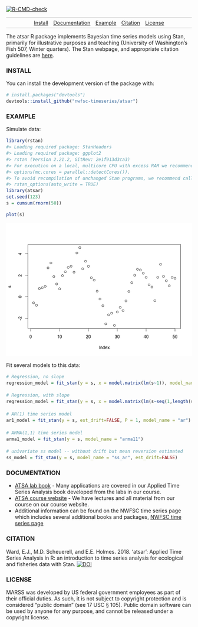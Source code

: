 <!-- badges: start -->
[![R-CMD-check](https://github.com/nwfsc-timeseries/atsar/workflows/R-CMD-check/badge.svg)](https://github.com/nwfsc-timeseries/atsar/actions)
<!-- badges: end -->

<style>
.nav{
    border:1px solid #ccc;
    border-width:1px 0;
    list-style:none;
    margin:0;
    padding:0;
    text-align:center;
}
.nav li{
    display:inline-block;
}
.nav a{
    display:inline-block;
    padding:5px;
}
</style>
<ul class="nav">
<li>
<a href="#install">Install</a>
</li>
<li>
<a href="#documentation">Documentation</a>
</li>
<li>
<a href="#example">Example</a>
</li>
<li>
<a href="#cite">Citation</a>
</li>
<li>
<a href="#license">License</a>
</li>
</ul>

The atsar R package implements Bayesian time series models using Stan,
primarily for illustrative purposes and teaching (University of
Washington’s Fish 507, Winter quarters). The Stan webpage, and
appropriate citation guidelines are [here](http://mc-stan.org/).

### INSTALL

You can install the development version of the package with:

``` r
# install.packages("devtools")
devtools::install_github("nwfsc-timeseries/atsar")
```

### EXAMPLE

Simulate data:

``` r
library(rstan)
#> Loading required package: StanHeaders
#> Loading required package: ggplot2
#> rstan (Version 2.21.2, GitRev: 2e1f913d3ca3)
#> For execution on a local, multicore CPU with excess RAM we recommend calling
#> options(mc.cores = parallel::detectCores()).
#> To avoid recompilation of unchanged Stan programs, we recommend calling
#> rstan_options(auto_write = TRUE)
library(atsar)
set.seed(123)
s = cumsum(rnorm(50))
```

``` r
plot(s)
```

![](README-figs/plot-1.png)

Fit several models to this data:

``` r
# Regression, no slope
regression_model = fit_stan(y = s, x = model.matrix(lm(s~1)), model_name="regression")

# Regression, with slope
regression_model = fit_stan(y = s, x = model.matrix(lm(s~seq(1,length(s)))), model_name="regression")

# AR(1) time series model
ar1_model = fit_stan(y = s, est_drift=FALSE, P = 1, model_name = "ar")

# ARMA(1,1) time series model
arma1_model = fit_stan(y = s, model_name = "arma11")

# univariate ss model -- without drift but mean reversion estimated
ss_model = fit_stan(y = s, model_name = "ss_ar", est_drift=FALSE)
```

### DOCUMENTATION

-   [ATSA lab book](https://nwfsc-timeseries.github.io/atsa-labs/) -
    Many applications are covered in our Applied Time Series Analysis
    book developed from the labs in our course.
-   [ATSA course website](https://nwfsc-timeseries.github.io/atsa/) - We
    have lectures and all material from our course on our course
    website.
-   Additional information can be found on the NWFSC time series page
    which includes several additional books and packages, [NWFSC time
    series page](https://nwfsc-timeseries.github.io/)

### CITATION

Ward, E.J., M.D. Scheuerell, and E.E. Holmes. 2018. ‘atsar’: Applied
Time Series Analysis in R: an introduction to time series analysis for
ecological and fisheries data with Stan.
[![DOI](https://zenodo.org/badge/DOI/10.5281/zenodo.1158021.svg)](https://doi.org/10.5281/zenodo.1158021)

### LICENSE

MARSS was developed by US federal government employees as part of their
official duties. As such, it is not subject to copyright protection and
is considered “public domain” (see 17 USC § 105). Public domain software
can be used by anyone for any purpose, and cannot be released under a
copyright license.
